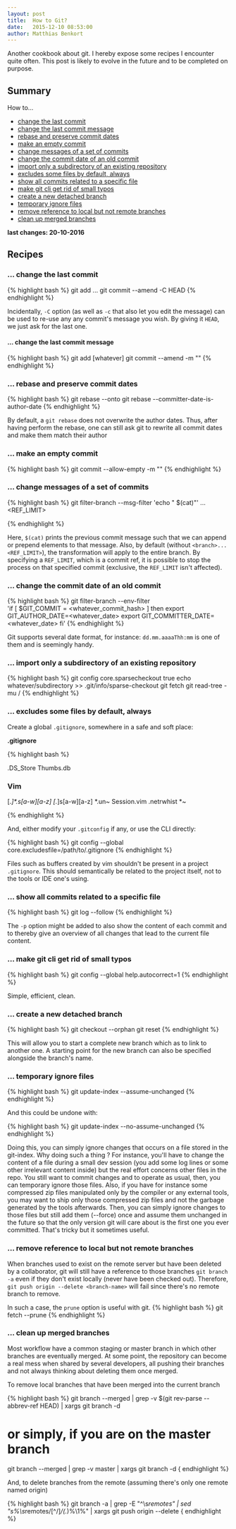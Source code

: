```yaml
---
layout: post
title:  How to Git?
date:   2015-12-10 08:53:00
author: Matthias Benkort
---
```


Another cookbook about git. I hereby expose some recipes I encounter quite often. This post is
likely to evolve in the future and to be completed on purpose.

## Summary

How to...

- [change the last commit](#change-the-last-commit)
- [change the last commit message](#change-the-last-commit-message)
- [rebase and preserve commit dates](#rebase-and-preserve-commit-dates)
- [make an empty commit](#make-an-empty-commit)
- [change messages of a set of commits](#change-messages-of-a-set-of-commits)
- [change the commit date of an old commit](#change-the-commit-date-of-an-old-commit)
- [import only a subdirectory of an existing repository](#import-only-a-subdirectory-of-an-existing-repository)
- [excludes some files by default, always](#excludes-some-files-by-default-always)
- [show all commits related to a specific file](#show-all-commits-related-to-a-specific-file)
- [make git cli get rid of small typos](#make-git-cli-get-rid-of-small-typos)
- [create a new detached branch](#create-a-new-detached-branch)
- [temporary ignore files](#temporary-ignore-files)
- [remove reference to local but not remote branches](#remove-reference-to-local-but-not-remote-branches)
- [clean up merged branches](#clean-up-merged-branches)

**last changes: 20-10-2016**


## Recipes

### ... change the last commit

{% highlight bash %}
git add ...
git commit --amend -C HEAD
{% endhighlight %}

Incidentally, `-C` option (as well as `-c` that also let you edit the message) can be used to
re-use any any commit's message you wish. By giving it `HEAD`, we just ask for the last one. 

#### ... change the last commit message

{% highlight bash %}
git add [whatever]
git commit --amend -m "<whatever>"
{% endhighlight %}

### ... rebase and preserve commit dates

{% highlight bash %}
git rebase --onto <newbase> <branch> <upstream>
git rebase --committer-date-is-author-date <newbase>
{% endhighlight %}

By default, a `git rebase` does not overwrite the author dates. Thus, after having perform the
rebase, one can still ask git to rewrite all commit dates and make them match their author

### ... make an empty commit

{% highlight bash %}
git commit --allow-empty -m "<whatever>"
{% endhighlight %}

### ... change messages of a set of commits


{% highlight bash %}
git filter-branch --msg-filter 'echo "<whatever> $(cat)"' <branch>...<REF_LIMIT>

{% endhighlight %}

Here, `$(cat)` prints the previous commit message such that we can append or prepend elements
to that message. Also, by default (without `<branch>...<REF_LIMIT>`), the transformation will
apply to the entire branch. By specifying a `REF_LIMIT`, which is a commit ref, it is possible
to stop the process on that specified commit (exclusive, the `REF_LIMIT` isn't affected).

### ... change the commit date of an old commit


{% highlight bash %}
git filter-branch --env-filter \
'if [ $GIT_COMMIT = <whatever_commit_hash> ]
 then
 export GIT_AUTHOR_DATE=<whatever_date>
 export GIT_COMMITTER_DATE=<whatever_date>
 fi'
{% endhighlight %}

Git supports several date format, for instance: `dd.mm.aaaaThh:mm` is one of them and is
seemingly handy.

### ... import only a subdirectory of an existing repository 


{% highlight bash %}
git config core.sparsecheckout true
echo whatever/subdirectory >> .git/info/sparse-checkout
git fetch <whatever-remote>
git read-tree -mu <whatever-remote>/<whatever-branch>
{% endhighlight %}

### ... excludes some files by default, always

Create a global `.gitignore`, somewhere in a safe and soft place:

**.gitignore**

{% highlight bash %}

.DS_Store
Thumbs.db

### Vim ###
[._]*.s[a-w][a-z]
[._]s[a-w][a-z]
*.un~
Session.vim
.netrwhist
*~

{% endhighlight %}

And, either modify your `.gitconfig` if any, or use the CLI directly:


{% highlight bash %}
git config --global core.excludesfile=/path/to/.gitignore
{% endhighlight %}

Files such as buffers created by vim shouldn't be present in a project `.gitignore`. This
should semantically be related to the project itself, not to the tools or IDE one's using.

### ... show all commits related to a specific file


{% highlight bash %}
git log --follow <whatever-file>
{% endhighlight %}

The `-p` option might be added to also show the content of each commit and to thereby give an
overview of all changes that lead to the current file content.

### ... make git cli get rid of small typos

{% highlight bash %}
git config --global help.autocorrect=1
{% endhighlight %}

Simple, efficient, clean.

### ... create a new detached branch

{% highlight bash %}
git checkout --orphan <whatever-branch>
git reset
{% endhighlight %}

This will allow you to start a complete new branch which as to link to another one. A starting
point for the new branch can also be specified alongside the branch's name. 

### ... temporary ignore files

{% highlight bash %}
git update-index --assume-unchanged <whatever-file>
{% endhighlight %}

And this could be undone with:

{% highlight bash %}
git update-index --no-assume-unchanged <whatever-file>
{% endhighlight %}

Doing this, you can simply ignore changes that occurs on a file stored in the git-index. Why
doing such a thing ? For instance, you'll have to change the content of a file during a small
dev session (you add some log lines or some other irrelevant content inside) but the real
effort concerns other files in the repo. You still want to commit changes and to operate as
usual, then, you can temporary ignore those files. Also, if you have for instance some
compressed zip files manipulated only by the compiler or any external tools, you may want to
ship only those compressed zip files and not the garbage generated by the tools afterwards.
Then, you can simply ignore changes to those files but still add them (--force) once and assume
them unchanged in the future so that the only version git will care about is the first one you
ever committed. That's tricky but it sometimes useful. 

### ... remove reference to local but not remote branches

When branches used to exist on the remote server but have been deleted by a collaborator, git
will still have a reference to those branches `git branch -a` even if they don't exist locally
(never have been checked out). Therefore, `git push origin --delete <branch-name>` will fail
since there's no remote branch to remove. 

In such a case, the `prune` option is useful with git.
{% highlight bash %}
git fetch --prune
{% endhighlight %}


### ... clean up merged branches

Most workflow have a common staging or master branch in which other branches are eventually
merged. At some point, the repository can become a real mess when shared by several developers,
all pushing their branches and not always thinking about deleting them once merged. 

To remove local branches that have been merged into the current branch

{% highlight bash %}
git branch --merged | grep -v $(git rev-parse --abbrev-ref HEAD) | xargs git branch -d

# or simply, if you are on the master branch

git branch --merged | grep -v master | xargs git branch -d
{ endhighlight %}

And, to delete branches from the remote (assuming there's only one remote named origin)

{% highlight bash %}
git branch -a | grep -E "^\s*remotes" | sed "s%\s*remotes/[^/]*/\(.*\)%\1%" | xargs git push origin --delete
{ endhighlight %}
